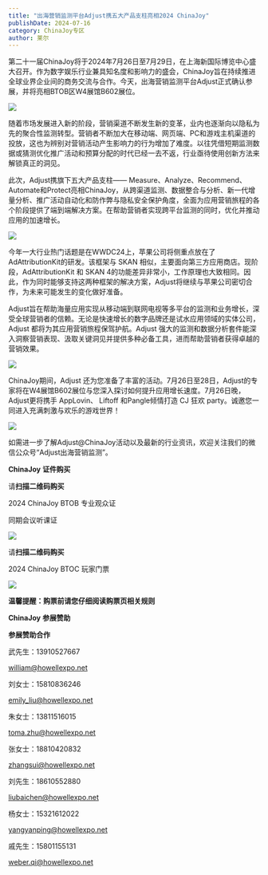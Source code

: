 ```yaml
---
title: "出海营销监测平台Adjust携五大产品支柱亮相2024 ChinaJoy"
publishDate: 2024-07-16
category: ChinaJoy专区
author: 莱尔
---
```


第二十一届ChinaJoy将于2024年7月26日至7月29日，在上海新国际博览中心盛大召开。作为数字娱乐行业兼具知名度和影响力的盛会，ChinaJoy旨在持续推进全球业界企业间的商务交流与合作。今天，出海营销监测平台Adjust正式确认参展，并将亮相BTOB区W4展馆B602展位。

![](https://ec-net-1251389766.cos.ap-shanghai.myqcloud.com/wp-content/uploads/2024/07/20240716203620266.png)

随着市场发展进入新的阶段，营销渠道不断发生新的变革，业内也逐渐向以隐私为先的聚合性监测转型。营销者不断加大在移动端、网页端、PC和游戏主机渠道的投放，这也为辨别对营销活动产生影响力的行为增加了难度。以往凭借短期监测数据或猜测优化推广活动和预算分配的时代已经一去不返，行业亟待使用创新方法来解锁真正的洞见。

此次，Adjust携旗下五大产品支柱—— Measure、Analyze、Recommend、Automate和Protect亮相ChinaJoy，从跨渠道监测、数据整合与分析、新一代增量分析、推广活动自动化和防作弊与隐私安全保护角度，全面为应用营销旅程的各个阶段提供了端到端解决方案。在帮助营销者实现跨平台监测的同时，优化并推动应用的加速增长。

![](https://ec-net-1251389766.cos.ap-shanghai.myqcloud.com/wp-content/uploads/2024/07/20240716203623672.png)

今年一大行业热门话题是在WWDC24上，苹果公司将侧重点放在了AdAttributionKit的研发。该框架与 SKAN 相似，主要面向第三方应用商店。现阶段，AdAttributionKit 和 SKAN 4的功能差异非常小，工作原理也大致相同。因此，作为同时能够支持这两种框架的解决方案，Adjust将继续与苹果公司密切合作，为未来可能发生的变化做好准备。

Adjust旨在帮助海量应用实现从移动端到联网电视等多平台的监测和业务增长，深受全球营销者的信赖。无论是快速增长的数字品牌还是试水应用领域的实体公司，Adjust 都将为其应用营销旅程保驾护航。Adjust 强大的监测和数据分析套件能深入洞察营销表现、汲取关键洞见并提供多种必备工具，进而帮助营销者获得卓越的营销效果。

![](https://ec-net-1251389766.cos.ap-shanghai.myqcloud.com/wp-content/uploads/2024/07/20240716203626226.png)

ChinaJoy期间，Adjust 还为您准备了丰富的活动。7月26日至28日，Adjust的专家将在W4展馆B602展位与您深入探讨如何提升应用增长速度。7月26日晚，Adjust更将携手 AppLovin、 Liftoff 和Pangle倾情打造 CJ 狂欢 party。诚邀您一同进入充满刺激与欢乐的游戏世界！

![](https://ec-net-1251389766.cos.ap-shanghai.myqcloud.com/wp-content/uploads/2024/07/20240716203646631-576x1024.png)

如需进一步了解Adjust@ChinaJoy活动以及最新的行业资讯，欢迎关注我们的微信公众号“Adjust出海营销监测”。

**ChinaJoy** **证件购买**

  
请**扫描二维码购买**

2024 ChinaJoy BTOB 专业观众证

同期会议听课证

![](https://ec-net-1251389766.cos.ap-shanghai.myqcloud.com/wp-content/uploads/2024/07/20240716203650720.png)

请**扫描二维码购买**

2024 ChinaJoy BTOC 玩家门票

![](https://ec-net-1251389766.cos.ap-shanghai.myqcloud.com/wp-content/uploads/2024/07/20240716203652814.png)

**温馨提醒：购票前请您仔细阅读购票页相关规则**

**ChinaJoy** **参展赞助**

**参展赞助合作**

武先生：13910527667

[william@howellexpo.net](mailto:william@howellexpo.net)

刘女士：15810836246

[emily\_liu@howellexpo.net](mailto:emily_liu@howellexpo.net)

朱女士：13811516015

[toma.zhu@howellexpo.net](mailto:toma.zhu@howellexpo.net)

张女士：18810420832

[zhangsui@howellexpo.net](mailto:zhangsui@howellexpo.net)

刘先生：18610552880

[liubaichen@howellexpo.net](mailto:liubaichen@howellexpo.net)

杨女士：15321612022

[yangyanping@howellexpo.net](mailto:yangyanping@howellexpo.net)

戚先生：15801155131

weber.qi@howellexpo.net
